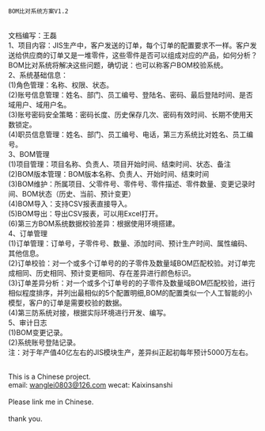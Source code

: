 	BOM比对系统方案V1.2
<br />	文档编写：王磊
<br />	1、项目内容：JIS生产中，客户发送的订单，每个订单的配置要求不一样。客户发送给供应商的订单又是一堆零件，这些零件是否可以组成对应的产品，如何分析？ BOM比对系统将解决这些问题，确切说：也可以称客户BOM校验系统。
<br />	2、系统基础信息：
<br />	(1)角色管理：名称、权限、状态。
<br />	(2)账号信息管理：姓名、部门、员工编号、登陆名、密码、最后登陆时间、是否域用户、域用户名。
<br />	(3)账号密码安全策略：密码长度、历史保存几次、密码有效时间、长期不使用天数锁定。
<br />	(4)职员信息管理：姓名、部门、员工编号、电话，第三方系统比对姓名、员工编号。
<br />	3、BOM管理
<br />	(1)项目管理：项目名称、负责人、项目开始时间、结束时间、状态、备注
<br />	(2)BOM版本管理：BOM版本名称、负责人、开始时间、结束时间
<br />	(3)BOM维护：所属项目、父零件号、零件号、零件描述、零件数量、变更记录时间、BOM状态（历史、当前、预计变更）
<br />	(4)BOM导入：支持CSV报表直接导入。
<br />	(5)BOM导出：导出CSV报表，可以用Excel打开。
<br />	(6)第三方BOM系统数据校验差异：根据使用环境搭建。
<br />	4、订单管理
<br />	(1)订单管理：订单号，子零件号、数量、添加时间、预计生产时间、属性编码、其他信息。
<br />	(2)订单校验：对一个或多个订单号的的子零件及数量域BOM匹配校验。对订单完成相同、历史相同、预计变更相同、存在差异进行颜色标识。
<br />	(3)订单差异分析：对一个或多个订单号的的子零件及数量域BOM匹配校验，进行相似程度排序，并列出最相似的5个配置明细,BOM的配置类似一个人工智能的小模型，客户的订单是需要校验的数据。
<br />	(4)第三防系统对接，根据实际环境进行开发、编写。
<br />	5、审计日志
<br />	(1)BOM变更记录。
<br />	(2)系统账号登陆记录。
<br />  注：对于年产值40亿左右的JIS模块生产，差异纠正起初每年预计5000万左右。


<br /> This is a Chinese project. 
<br /> email: wanglei0803@126.com  wecat: Kaixinsanshi  
<br /> Please link me in Chinese.  
<br /> thank you.  
